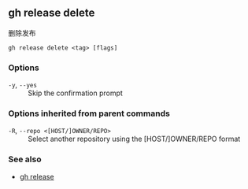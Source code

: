 

## gh release delete

删除发布

```
gh release delete <tag> [flags]
```

### Options

<dl class="flags">
	<dt><code>-y</code>, <code>--yes</code></dt>
	<dd>Skip the confirmation prompt</dd>
</dl>

### Options inherited from parent commands

<dl class="flags">
	<dt><code>-R</code>, <code>--repo &lt;[HOST/]OWNER/REPO&gt;</code></dt>
	<dd>Select another repository using the [HOST/]OWNER/REPO format</dd>
</dl>

### See also

-   [gh release](./gh_release)

